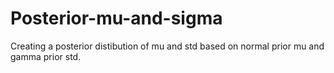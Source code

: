 # Posterior-mu-and-sigma
 Creating a posterior distibution of mu and std based on normal prior mu and gamma prior std.
